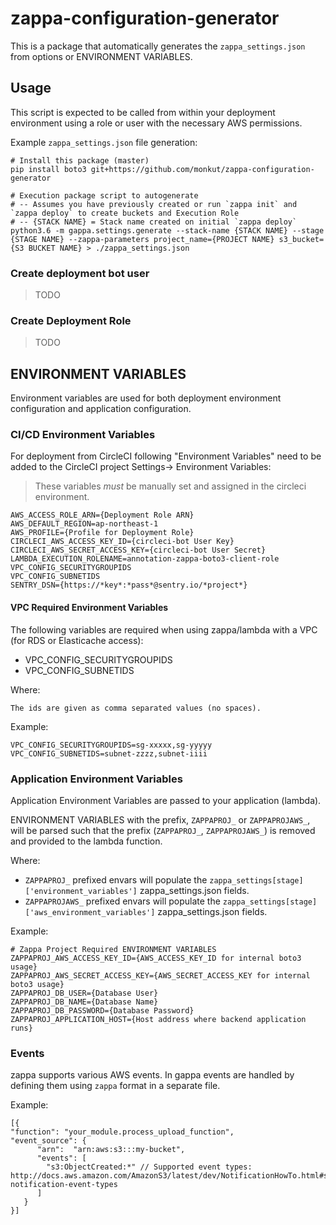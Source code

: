 # zappa-configuration-generator

This is a package that automatically generates the `zappa_settings.json` from options or ENVIRONMENT VARIABLES.

## Usage

This script is expected to be called from within your deployment environment using a role or user with the necessary AWS permissions.

Example `zappa_settings.json` file generation:

```
# Install this package (master)
pip install boto3 git+https://github.com/monkut/zappa-configuration-generator

# Execution package script to autogenerate 
# -- Assumes you have previously created or run `zappa init` and `zappa deploy` to create buckets and Execution Role
# -- {STACK NAME} = Stack name created on initial `zappa deploy` 
python3.6 -m gappa.settings.generate --stack-name {STACK NAME} --stage {STAGE NAME} --zappa-parameters project_name={PROJECT NAME} s3_bucket={S3 BUCKET NAME} > ./zappa_settings.json
```

### Create deployment bot user

> TODO

### Create Deployment Role

> TODO

## ENVIRONMENT VARIABLES

Environment variables are used for both deployment environment configuration and application configuration.


### CI/CD Environment Variables

For deployment from CircleCI  following "Environment Variables" need to be added to the CircleCI project Settings-> Environment Variables:


> These variables *must* be manually set and assigned in the circleci environment.

```
AWS_ACCESS_ROLE_ARN={Deployment Role ARN}
AWS_DEFAULT_REGION=ap-northeast-1
AWS_PROFILE={Profile for Deployment Role}
CIRCLECI_AWS_ACCESS_KEY_ID={circleci-bot User Key}
CIRCLECI_AWS_SECRET_ACCESS_KEY={circleci-bot User Secret}
LAMBDA_EXECUTION_ROLENAME=annotation-zappa-boto3-client-role
VPC_CONFIG_SECURITYGROUPIDS
VPC_CONFIG_SUBNETIDS
SENTRY_DSN={https://*key*:*pass*@sentry.io/*project*}
```



#### VPC Required Environment Variables

The following variables are required when using zappa/lambda with a VPC (for RDS or Elasticache access):

- VPC_CONFIG_SECURITYGROUPIDS
- VPC_CONFIG_SUBNETIDS

Where:

    The ids are given as comma separated values (no spaces).


Example:
```
VPC_CONFIG_SECURITYGROUPIDS=sg-xxxxx,sg-yyyyy
VPC_CONFIG_SUBNETIDS=subnet-zzzz,subnet-iiii
```

### Application Environment Variables 

Application Environment Variables are passed to your application (lambda).

ENVIRONMENT VARIABLES with the prefix, `ZAPPAPROJ_` or `ZAPPAPROJAWS_`, will be parsed such that the prefix (`ZAPPAPROJ_`, `ZAPPAPROJAWS_`) is removed and provided to the lambda function.

Where:

- `ZAPPAPROJ_` prefixed envars will populate the `zappa_settings[stage]['environment_variables']` zappa_settings.json fields.
- `ZAPPAPROJAWS_` prefixed envars will populate the `zappa_settings[stage]['aws_environment_variables']` zappa_settings.json fields.

Example:
```
# Zappa Project Required ENVIRONMENT VARIABLES
ZAPPAPROJ_AWS_ACCESS_KEY_ID={AWS_ACCESS_KEY_ID for internal boto3 usage}
ZAPPAPROJ_AWS_SECRET_ACCESS_KEY={AWS_SECRET_ACCESS_KEY for internal boto3 usage}
ZAPPAPROJ_DB_USER={Database User}
ZAPPAPROJ_DB_NAME={Database Name}
ZAPPAPROJ_DB_PASSWORD={Database Password}
ZAPPAPROJ_APPLICATION_HOST={Host address where backend application runs}
```

### Events

zappa supports various AWS events.
In gappa events are handled by defining them using `zappa` format in a separate file.

Example:
```
[{
"function": "your_module.process_upload_function",
"event_source": {
      "arn":  "arn:aws:s3:::my-bucket",
      "events": [
        "s3:ObjectCreated:*" // Supported event types: http://docs.aws.amazon.com/AmazonS3/latest/dev/NotificationHowTo.html#supported-notification-event-types
      ]
   }
}]
```